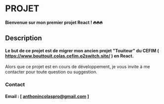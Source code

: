 # PROJET

#### Bienvenue sur mon premier projet React ! 🔥🔥🔥


## Description
#### Le but de ce projet est de migrer mon ancien projet "Touiteur" du CEFIM ( https://www.bouttouit.colas.cefim.o2switch.site/ ) en React. 






Alors que ce projet est en cours de développement, je vous invite à me contacter pour toute question ou suggestion.

### Contact
#### Email : [ anthonincolaspro@gmail.com ]
